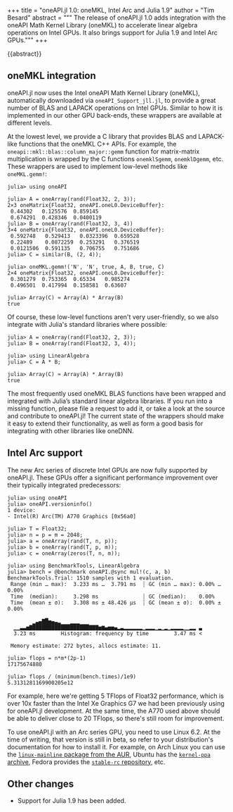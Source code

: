+++
title = "oneAPI.jl 1.0: oneMKL, Intel Arc and Julia 1.9"
author = "Tim Besard"
abstract = """
  The release of oneAPI.jl 1.0 adds integration with the oneAPI Math Kernel
  Library (oneMKL) to accelerate linear algebra operations on Intel GPUs.
  It also brings support for Julia 1.9 and Intel Arc GPUs."""
+++

{{abstract}}


## oneMKL integration

oneAPI.jl now uses the Intel oneAPI Math Kernel Library (oneMKL), automatically
downloaded via `oneAPI_Support_jll.jl`, to provide a great number of BLAS and
LAPACK operations on Intel GPUs. Similar to how it is implemented in our other
GPU back-ends, these wrappers are available at different levels.

At the lowest level, we provide a C library that provides BLAS and LAPACK-like
functions that the oneMKL C++ APIs. For example, the
`oneapi::mkl::blas::column_major::gemm` function for matrix-matrix
multiplication is wrapped by the C functions `onemklSgemm`, `onemklDgemm`, etc.
These wrappers are used to implement low-level methods like `oneMKL.gemm!`:

```julia-repl
julia> using oneAPI

julia> A = oneArray(rand(Float32, 2, 3));
2×3 oneMatrix{Float32, oneAPI.oneL0.DeviceBuffer}:
 0.44302   0.125576  0.859145
 0.674291  0.428346  0.0400119
julia> B = oneArray(rand(Float32, 3, 4))
3×4 oneMatrix{Float32, oneAPI.oneL0.DeviceBuffer}:
 0.592748   0.529413   0.0323396  0.659528
 0.22489    0.0872259  0.253291   0.376519
 0.0121506  0.591135   0.706755   0.751686
julia> C = similar(B, (2, 4));

julia> oneMKL.gemm!('N', 'N', true, A, B, true, C)
2×4 oneMatrix{Float32, oneAPI.oneL0.DeviceBuffer}:
 0.301279  0.753365  0.65334   0.985274
 0.496501  0.417994  0.158581  0.63607

julia> Array(C) ≈ Array(A) * Array(B)
true
```

Of course, these low-level functions aren't very user-friendly, so we also
integrate with Julia's standard libraries where possible:

```julia-repl
julia> A = oneArray(rand(Float32, 2, 3));
julia> B = oneArray(rand(Float32, 3, 4));

julia> using LinearAlgebra
julia> C = A * B;

julia> Array(C) ≈ Array(A) * Array(B)
true
```

The most frequently used oneMKL BLAS functions have been wrapped and integrated
with Julia’s standard linear algebra libraries. If you run into a missing
function, please file a request to add it, or take a look at the source and
contribute to oneAPI.jl! The current state of the wrappers should make it easy
to extend their functionality, as well as form a good basis for integrating with
other libraries like oneDNN.


## Intel Arc support

The new Arc series of discrete Intel GPUs are now fully supported by oneAPI.jl. These GPUs
offer a significant performance improvement over their typically integrated predecessors:

```julia-repl
julia> using oneAPI
julia> oneAPI.versioninfo()
1 device:
- Intel(R) Arc(TM) A770 Graphics [0x56a0]

julia> T = Float32;
julia> n = p = m = 2048;
julia> a = oneArray(rand(T, n, p));
julia> b = oneArray(rand(T, p, m));
julia> c = oneArray(zeros(T, n, m));

julia> using BenchmarkTools, LinearAlgebra
julia> bench = @benchmark oneAPI.@sync mul!(c, a, b)
BenchmarkTools.Trial: 1510 samples with 1 evaluation.
 Range (min … max):  3.233 ms …  3.791 ms  ┊ GC (min … max): 0.00% … 0.00%
 Time  (median):     3.298 ms              ┊ GC (median):    0.00%
 Time  (mean ± σ):   3.308 ms ± 48.426 μs  ┊ GC (mean ± σ):  0.00% ± 0.00%

        ▁▃▄▇█▅▄▃▂   ▁▁▁
  ▁▁▃▃▅▇██████████████████▇▇▇▅▆▄▅▅▄▂▃▂▂▂▂▂▂▁▂▂▂▁▂▁▂▁▂▂▂▂▁▁▂▂ ▃
  3.23 ms        Histogram: frequency by time        3.47 ms <

 Memory estimate: 272 bytes, allocs estimate: 11.

julia> flops = n*m*(2p-1)
17175674880

julia> flops / (minimum(bench.times)/1e9)
5.3131281169900205e12
```

For example, here we're getting 5 TFlops of Float32 performance, which is over 10x faster
than the Intel Xe Graphics G7 we had been previously using for oneAPI.jl development. At the
same time, the A770 used above should be able to deliver close to 20 TFlops, so there's
still room for improvement.

To use oneAPI.jl with an Arc series GPU, you need to use Linux 6.2. At the time of writing,
that version is still in beta, so refer to your distribution's documentation for how to
install it. For example, on Arch Linux you can use the [`linux-mainline` package from the
AUR](https://aur.archlinux.org/packages/linux-mainline), Ubuntu has the [`kernel-ppa`
archive](https://wiki.ubuntu.com/Kernel/MainlineBuilds), Fedora provides the [`stable-rc`
repository](https://fedoraproject.org/wiki/Kernel_Vanilla_Repositories), etc.


## Other changes

- Support for Julia 1.9 has been added.
